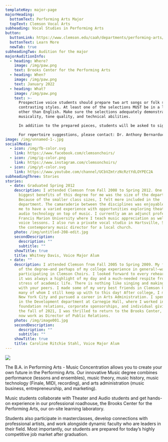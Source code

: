 ```yaml
---
templateKey: major-page
majorHeading:
  bottomText: Performing Arts Major
  topText: Clemson Vocal Arts
subheading: Vocal Studies in Performing Arts
button:
  buttonLink: https://www.clemson.edu/caah/departments/performing-arts/degree/degree/Music/index.html
  buttonText: Learn More
  newTab: true
subheadingTwo: Audition for the major
majorAuditionInfo:
  - heading: Where?
    image: /img/paw.png
    text: Brooks Center for the Performing Arts
  - heading: When?
    image: /img/paw.png
    text: January 2022
  - heading: What?
    image: /img/paw.png
    text: >-
      Prospective voice students should prepare two art songs or folk songs of
      contrasting styles. At least one of the selections MUST be in a language
      other than English. Make sure the selections adequately demonstrate
      musicality, tone quality, and technical abilities.

      In addition to the prepared pieces, students will be asked to sight read a short excerpt.

      For repertoire suggestions, please contact: Dr. Anthony Bernarducci at bernar5@clemson.edu.
image: /img/unnamed-1-.jpg
socialMedia:
  - icon: /img/fb-color.svg
    link: https://www.facebook.com/clemsonchoirs/
  - icon: /img/ig-color.png
    link: https://www.instagram.com/clemsonchoirs/
  - icon: /img/yt-color.svg
    link: https://www.youtube.com/channel/UCbVZmtrzNcRztYdLOYPEC2A
subheadingThree: Stories
stories:
  - date: Graduated Spring 2012
    description: I attended Clemson from Fall 2008 to Spring 2012. One of the
      biggest benefits of this degree for me was the size of the department.
      Because of the smaller class sizes, I felt more included in the
      department. The camaraderie between the disciplines was enjoyable and led
      me to have a varied experience with opportunities exploring theatre and
      audio technology on top of music. I currently am an adjunct professor at
      Francis Marion University where I teach music appreciation as well as
      voice lessons. I also run a private vocal studio in Hartsville, SC, and am
      the contemporary music director for a local church.
    photo: /img/untitled-208-edit.jpg
    secondDescription:
      description: ""
      subtitle: ""
    showTitle: true
    title: Whitney Davis, Voice Major Alum
  - date: ""
    description: I attended Clemson from Fall 2005 to Spring 2009. My favorite part
      of the degree—and perhaps of my college experience in general!—was
      participating in Clemson Choirs. I looked forward to every rehearsal, as
      it was always a highlight of my day and a much-needed respite from the
      stress of academic life. There is nothing like singing and making music
      with your peers. I made some of my very best friends in Clemson Choirs,
      many of whom I still keep up with to this day! After college, I moved to
      New York City and pursued a career in Arts Administration. I spent 5 years
      in the Development department at Carnegie Hall, where I worked in
      foundation relations, corporate sponsorships, and individual giving. In
      the fall of 2021, I was thrilled to return to the Brooks Center, where I
      now work as Director of Public Relations.
    photo: /img/image001.jpg
    secondDescription:
      description: ""
      subtitle: ""
    showTitle: true
    title: Caroline Ritchie Stahl, Voice Major Alum
---
```

![](/img/lisa-odom_050crop.jpg)

The B.A. in Performing Arts - Music Concentration allows you to create your own future in the Performing Arts. Our innovative Music degree combines performance (lessons and ensembles), music theory, music history, music technology (Finale, MIDI, recording), and arts administration (music business, entrepreneurship, and marketing).

Music students collaborate with Theater and Audio students and get hands-on experience in our professional roadhouse, the Brooks Center for the Performing Arts, our on-site learning laboratory.

Students also participate in masterclasses, develop connections with professional artists, and work alongside dynamic faculty who are leaders in their field. Most importantly, our students are prepared for today’s highly competitive job market after graduation.
